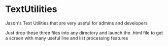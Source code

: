 # TextUtilities
Jason's Text Utilities that are very useful for admins and developers

Just drop these three files into any directory and launch the .html file to get a screen with many useful line and list processing features
